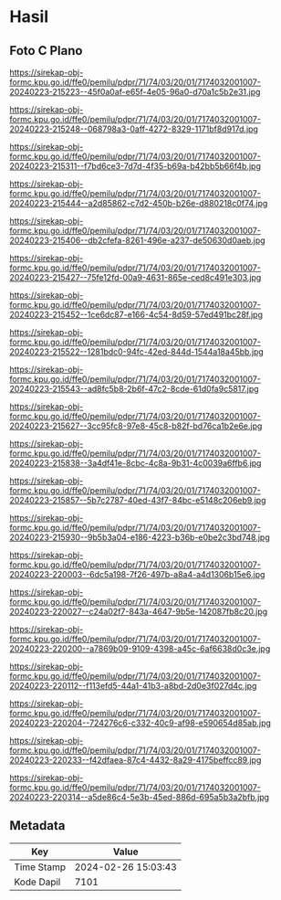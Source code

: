 # Hasil

## Foto C Plano

https://sirekap-obj-formc.kpu.go.id/ffe0/pemilu/pdpr/71/74/03/20/01/7174032001007-20240223-215223--45f0a0af-e65f-4e05-96a0-d70a1c5b2e31.jpg

https://sirekap-obj-formc.kpu.go.id/ffe0/pemilu/pdpr/71/74/03/20/01/7174032001007-20240223-215248--068798a3-0aff-4272-8329-1171bf8d917d.jpg

https://sirekap-obj-formc.kpu.go.id/ffe0/pemilu/pdpr/71/74/03/20/01/7174032001007-20240223-215311--f7bd6ce3-7d7d-4f35-b69a-b42bb5b66f4b.jpg

https://sirekap-obj-formc.kpu.go.id/ffe0/pemilu/pdpr/71/74/03/20/01/7174032001007-20240223-215444--a2d85862-c7d2-450b-b26e-d880218c0f74.jpg

https://sirekap-obj-formc.kpu.go.id/ffe0/pemilu/pdpr/71/74/03/20/01/7174032001007-20240223-215406--db2cfefa-8261-496e-a237-de50630d0aeb.jpg

https://sirekap-obj-formc.kpu.go.id/ffe0/pemilu/pdpr/71/74/03/20/01/7174032001007-20240223-215427--75fe12fd-00a9-4631-865e-ced8c491e303.jpg

https://sirekap-obj-formc.kpu.go.id/ffe0/pemilu/pdpr/71/74/03/20/01/7174032001007-20240223-215452--1ce6dc87-e166-4c54-8d59-57ed491bc28f.jpg

https://sirekap-obj-formc.kpu.go.id/ffe0/pemilu/pdpr/71/74/03/20/01/7174032001007-20240223-215522--1281bdc0-94fc-42ed-844d-1544a18a45bb.jpg

https://sirekap-obj-formc.kpu.go.id/ffe0/pemilu/pdpr/71/74/03/20/01/7174032001007-20240223-215543--ad8fc5b8-2b6f-47c2-8cde-61d0fa9c5817.jpg

https://sirekap-obj-formc.kpu.go.id/ffe0/pemilu/pdpr/71/74/03/20/01/7174032001007-20240223-215627--3cc95fc8-97e8-45c8-b82f-bd76ca1b2e6e.jpg

https://sirekap-obj-formc.kpu.go.id/ffe0/pemilu/pdpr/71/74/03/20/01/7174032001007-20240223-215838--3a4df41e-8cbc-4c8a-9b31-4c0039a6ffb6.jpg

https://sirekap-obj-formc.kpu.go.id/ffe0/pemilu/pdpr/71/74/03/20/01/7174032001007-20240223-215857--5b7c2787-40ed-43f7-84bc-e5148c206eb9.jpg

https://sirekap-obj-formc.kpu.go.id/ffe0/pemilu/pdpr/71/74/03/20/01/7174032001007-20240223-215930--9b5b3a04-e186-4223-b36b-e0be2c3bd748.jpg

https://sirekap-obj-formc.kpu.go.id/ffe0/pemilu/pdpr/71/74/03/20/01/7174032001007-20240223-220003--6dc5a198-7f26-497b-a8a4-a4d1306b15e6.jpg

https://sirekap-obj-formc.kpu.go.id/ffe0/pemilu/pdpr/71/74/03/20/01/7174032001007-20240223-220027--c24a02f7-843a-4647-9b5e-142087fb8c20.jpg

https://sirekap-obj-formc.kpu.go.id/ffe0/pemilu/pdpr/71/74/03/20/01/7174032001007-20240223-220200--a7869b09-9109-4398-a45c-6af6638d0c3e.jpg

https://sirekap-obj-formc.kpu.go.id/ffe0/pemilu/pdpr/71/74/03/20/01/7174032001007-20240223-220112--f113efd5-44a1-41b3-a8bd-2d0e3f027d4c.jpg

https://sirekap-obj-formc.kpu.go.id/ffe0/pemilu/pdpr/71/74/03/20/01/7174032001007-20240223-220204--724276c6-c332-40c9-af98-e590654d85ab.jpg

https://sirekap-obj-formc.kpu.go.id/ffe0/pemilu/pdpr/71/74/03/20/01/7174032001007-20240223-220233--f42dfaea-87c4-4432-8a29-4175beffcc89.jpg

https://sirekap-obj-formc.kpu.go.id/ffe0/pemilu/pdpr/71/74/03/20/01/7174032001007-20240223-220314--a5de86c4-5e3b-45ed-886d-695a5b3a2bfb.jpg


## Metadata

| Key        | Value               |
| ---------- | ------------------- |
| Time Stamp | 2024-02-26 15:03:43 |
| Kode Dapil | 7101                |



